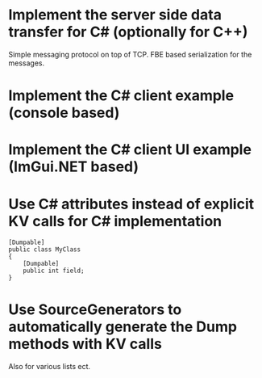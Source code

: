 # Implement the server side data transfer for C# (optionally for C++)
Simple messaging protocol on top of TCP.
FBE based serialization for the messages. 

# Implement the C# client example (console based)

# Implement the C# client UI example (ImGui.NET based)

# Use C# attributes instead of explicit KV calls for C# implementation

    [Dumpable]
    public class MyClass
    {
        [Dumpable]
        public int field;
    }

# Use SourceGenerators to automatically generate the Dump methods with KV calls
Also for various lists ect.